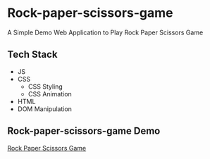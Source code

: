 # Rock-paper-scissors-game
A Simple Demo Web Application to Play Rock Paper Scissors Game


## Tech Stack
- JS
- CSS
  - CSS Styling 
  - CSS Animation
- HTML
- DOM Manipulation


## Rock-paper-scissors-game Demo 

[Rock Paper Scissors Game](https://vigilant-wescoff-da6868.netlify.app/)

